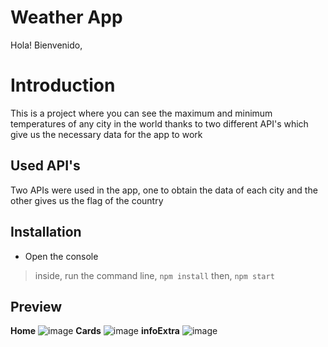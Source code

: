 # Weather App

Hola! Bienvenido,


# Introduction
This is a project where you can see the maximum and minimum temperatures of any city in the world thanks to two different API's which give us the necessary data for the app to work


## Used API's

Two APIs were used in the app, one to obtain the data of each city and the other gives us the flag of the country

## Installation


- Open the console 
>  inside, run the command line,  `npm install`  then,  `npm start`

## Preview
**Home**
![image](https://user-images.githubusercontent.com/91763407/163315921-e5c31d2f-9470-4bac-95c4-6969d48f609c.png)
**Cards**
![image](https://user-images.githubusercontent.com/91763407/163316296-6ffced91-5ba7-4ee0-b087-10d1f1d69da4.png)
**infoExtra**
![image](https://user-images.githubusercontent.com/91763407/163316684-baeb7b99-5445-4ef8-9326-0970ace063c9.png)



